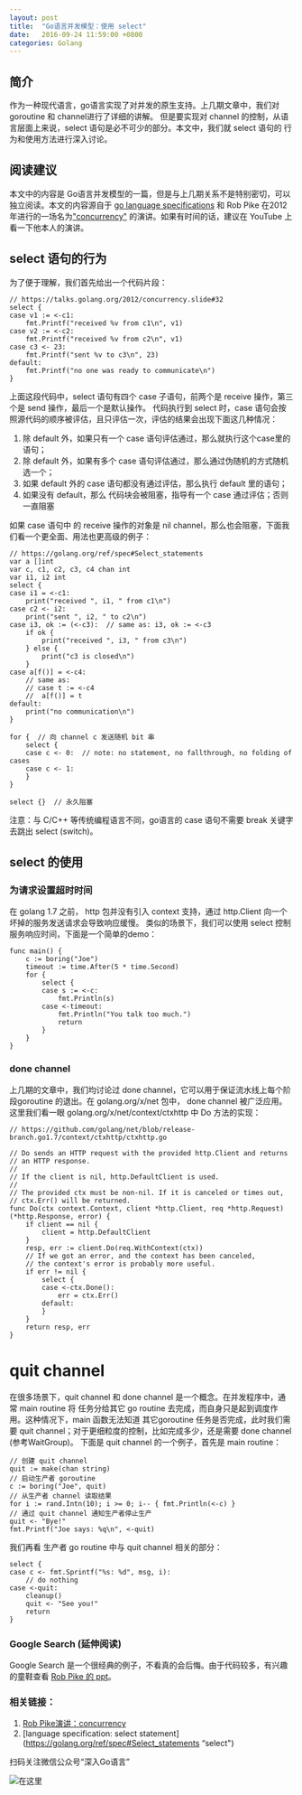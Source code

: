 ```yaml
---
layout: post
title:  "Go语言并发模型：使用 select"
date:   2016-09-24 11:59:00 +0800
categories: Golang
---
```


## 简介

作为一种现代语言，go语言实现了对并发的原生支持。上几期文章中，我们对goroutine 和 channel进行了详细的讲解。
但是要实现对 channel 的控制，从语言层面上来说，select 语句是必不可少的部分。本文中，我们就 select 语句的
行为和使用方法进行深入讨论。 

## 阅读建议

本文中的内容是 Go语言并发模型的一篇，但是与上几期关系不是特别密切，可以独立阅读。本文的内容源自于 
[go language specifications](ttps://golang.org/ref/spec#Select_statements "specification") 和 
Rob Pike 在2012年进行的一场名为["concurrency"](https://talks.golang.org/2012/concurrency.slide#1 "concurrency")
的演讲。如果有时间的话，建议在 YouTube 上看一下他本人的演讲。

## select 语句的行为

为了便于理解，我们首先给出一个代码片段：

``` golang
// https://talks.golang.org/2012/concurrency.slide#32
select {
case v1 := <-c1:
    fmt.Printf("received %v from c1\n", v1)
case v2 := <-c2:
    fmt.Printf("received %v from c2\n", v1)
case c3 <- 23:
    fmt.Printf("sent %v to c3\n", 23)
default:
    fmt.Printf("no one was ready to communicate\n")
}
```

上面这段代码中，select 语句有四个 case 子语句，前两个是 receive 操作，第三个是 send 操作，最后一个是默认操作。
代码执行到 select 时，case 语句会按照源代码的顺序被评估，且只评估一次，评估的结果会出现下面这几种情况：

1. 除 default 外，如果只有一个 case 语句评估通过，那么就执行这个case里的语句；
2. 除 default 外，如果有多个 case 语句评估通过，那么通过伪随机的方式随机选一个；
3. 如果 default 外的 case 语句都没有通过评估，那么执行 default 里的语句；
4. 如果没有 default，那么 代码块会被阻塞，指导有一个 case 通过评估；否则一直阻塞

如果 case 语句中 的 receive 操作的对象是 nil channel，那么也会阻塞，下面我们看一个更全面、用法也更高级的例子：

``` golang
// https://golang.org/ref/spec#Select_statements
var a []int
var c, c1, c2, c3, c4 chan int
var i1, i2 int
select {
case i1 = <-c1:
	print("received ", i1, " from c1\n")
case c2 <- i2:
	print("sent ", i2, " to c2\n")
case i3, ok := (<-c3):  // same as: i3, ok := <-c3
	if ok {
		print("received ", i3, " from c3\n")
	} else {
		print("c3 is closed\n")
	}
case a[f()] = <-c4:
	// same as:
	// case t := <-c4
	//	a[f()] = t
default:
	print("no communication\n")
}

for {  // 向 channel c 发送随机 bit 串
	select {
	case c <- 0:  // note: no statement, no fallthrough, no folding of cases
	case c <- 1:
	}
}

select {}  // 永久阻塞
```

注意：与 C/C++ 等传统编程语言不同，go语言的 case 语句不需要 break 关键字去跳出 select (switch)。

## select 的使用

### 为请求设置超时时间

在 golang 1.7 之前， http 包并没有引入 context 支持，通过 http.Client 向一个坏掉的服务发送请求会导致响应缓慢。
类似的场景下，我们可以使用 select 控制服务响应时间，下面是一个简单的demo：

``` golang
func main() {
    c := boring("Joe")
    timeout := time.After(5 * time.Second)
    for {
        select {
        case s := <-c:
            fmt.Println(s)
        case <-timeout:
            fmt.Println("You talk too much.")
            return
        }
    }
}
```



### done channel

上几期的文章中，我们均讨论过 done channel，它可以用于保证流水线上每个阶段goroutine 的退出。在 golang.org/x/net 包中，
done channel 被广泛应用。这里我们看一眼 golang.org/x/net/context/ctxhttp 中 Do 方法的实现：

``` golang
// https://github.com/golang/net/blob/release-branch.go1.7/context/ctxhttp/ctxhttp.go

// Do sends an HTTP request with the provided http.Client and returns
// an HTTP response.
//
// If the client is nil, http.DefaultClient is used.
//
// The provided ctx must be non-nil. If it is canceled or times out,
// ctx.Err() will be returned.
func Do(ctx context.Context, client *http.Client, req *http.Request) (*http.Response, error) {
	if client == nil {
		client = http.DefaultClient
	}
	resp, err := client.Do(req.WithContext(ctx))
	// If we got an error, and the context has been canceled,
	// the context's error is probably more useful.
	if err != nil {
		select {
		case <-ctx.Done():
			err = ctx.Err()
		default:
		}
	}
	return resp, err
} 
```

# quit channel 
在很多场景下，quit channel 和 done channel 是一个概念。在并发程序中，通常 main routine 将
任务分给其它 go routine 去完成，而自身只是起到调度作用。这种情况下，main 函数无法知道 其它goroutine
任务是否完成，此时我们需要 quit channel；对于更细粒度的控制，比如完成多少，还是需要 done channel (参考WaitGroup)。 
下面是 quit channel 的一个例子，首先是 main routine：

``` golang
// 创建 quit channel
quit := make(chan string)
// 启动生产者 goroutine
c := boring("Joe", quit)
// 从生产者 channel 读取结果
for i := rand.Intn(10); i >= 0; i-- { fmt.Println(<-c) }
// 通过 quit channel 通知生产者停止生产
quit <- "Bye!"
fmt.Printf("Joe says: %q\n", <-quit)
```

我们再看 生产者 go routine 中与 quit channel 相关的部分：

``` golang 
select {
case c <- fmt.Sprintf("%s: %d", msg, i):
    // do nothing
case <-quit:
    cleanup()
    quit <- "See you!"
    return
}
```

### Google Search (延伸阅读)
Google Search 是一个很经典的例子，不看真的会后悔。由于代码较多，有兴趣的童鞋查看 [Rob Pike 的 ppt](https://talks.golang.org/2012/concurrency.slide#42 "google search")。

### 相关链接：

1. [Rob Pike演讲：concurrency](https://talks.golang.org/2012/concurrency.slide#31 "select")
2. [language specification: select statement](https://golang.org/ref/spec#Select_statements “select")

扫码关注微信公众号“深入Go语言”

![在这里]( http://oat5ddzns.bkt.clouddn.com/qrcode_for_gh_9280bd217b46_430.jpg "qrcode")